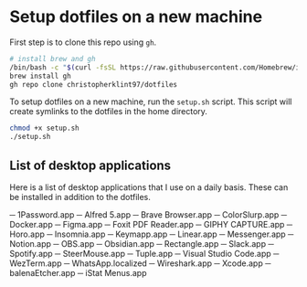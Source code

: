 # Setup dotfiles on a new machine

First step is to clone this repo using `gh`.

```bash
# install brew and gh
/bin/bash -c "$(curl -fsSL https://raw.githubusercontent.com/Homebrew/install/HEAD/install.sh)"
brew install gh
gh repo clone christopherklint97/dotfiles
```

To setup dotfiles on a new machine, run the `setup.sh` script. This script will create symlinks to the dotfiles in the home directory.

```bash
chmod +x setup.sh
./setup.sh
```

## List of desktop applications

Here is a list of desktop applications that I use on a daily basis. These can be installed in addition to the dotfiles.

  ─ 1Password.app
  ─ Alfred 5.app
  ─ Brave Browser.app
  ─ ColorSlurp.app
  ─ Docker.app
  ─ Figma.app
  ─ Foxit PDF Reader.app
  ─ GIPHY CAPTURE.app
  ─ Horo.app
  ─ Insomnia.app
  ─ Keymapp.app
  ─ Linear.app
  ─ Messenger.app
  ─ Notion.app
  ─ OBS.app
  ─ Obsidian.app
  ─ Rectangle.app
  ─ Slack.app
  ─ Spotify.app
  ─ SteerMouse.app
  ─ Tuple.app
  ─ Visual Studio Code.app
  ─ WezTerm.app
  ─ WhatsApp.localized
  ─ Wireshark.app
  ─ Xcode.app
  ─ balenaEtcher.app
  ─ iStat Menus.app

